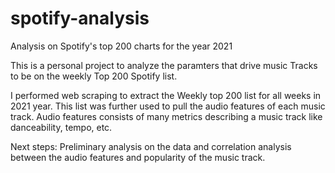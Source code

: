 # spotify-analysis
Analysis on Spotify's top 200 charts for the year 2021

This is a personal project to analyze the paramters that drive music Tracks to be on the weekly Top 200 Spotify list. 

I performed web scraping to extract the Weekly top 200 list for all weeks in 2021 year. This list was further used to pull the audio features of each music track. Audio features consists of many metrics describing a music track like danceability, tempo, etc.

Next steps: Preliminary analysis on the data and correlation analysis between the audio features and popularity of the music track.
